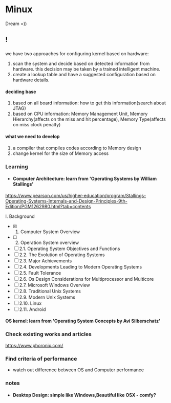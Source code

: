 # Minux
Dream =))
## !

### 
we have two approaches for configuring kernel based on hardware:
1. scan the system and decide based on detected information from hardware. this decision may be taken by a trained intelligent machine.
2. create a lookup table and have a suggested configuration based on hardware details.

#### deciding base
1. based on all board information: how to get this information(search about JTAG)
2. based on CPU information: Memory Management Unit, Memory Hierarchy(affects on the miss and hit percentage), Memory Type(affects on miss clock penalty)

#### what we need to develop
1. a compiler that compiles codes according to Memory design
2. change kernel for the size of Memory access


### Learning
* #### Computer Architecture: learn from 'Operating Systems by William Stallings'  
https://www.pearson.com/us/higher-education/program/Stallings-Operating-Systems-Internals-and-Design-Principles-9th-Edition/PGM1262980.html?tab=contents

I. Background

- [x] 1. Computer System Overview
- [ ] 2. Operation System overview
- [ ] 2.1. Operating System Objectives and Functions
- [ ] 2.2. The Evolution of Operating Systems
- [ ] 2.3. Major Achievements
- [ ] 2.4. Developments Leading to Modern Operating Systems
- [ ] 2.5. Fault Tolerance
- [ ] 2.6. Os Design Considerations for Multiprocessor and Multicore
- [ ] 2.7. Microsoft Windows Overview
- [ ] 2.8. Traditional Unix Systems
- [ ] 2.9. Modern Unix Systems
- [ ] 2.10. Linux
- [ ] 2.11. Android

#### OS kernel: learn from 'Operating System Concepts by Avi Silberschatz'

### Check existing works and articles
https://www.phoronix.com/

### Find criteria of performance
* watch out difference between OS and Computer performance

### notes
* #### Desktop Design: simple like Windows,Beautiful like OSX - comfy?
